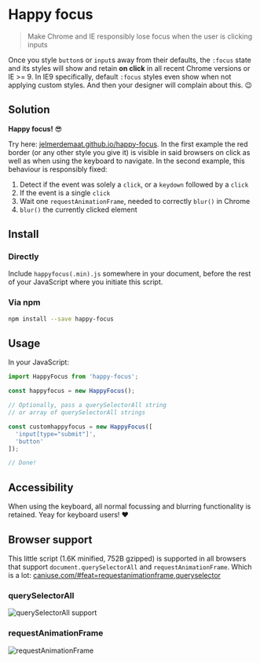 # Happy focus

> Make Chrome and IE responsibly lose focus when the user is clicking inputs

Once you style `button`s or `input`s away from their defaults, the `:focus` state and its styles will show and retain **on click** in all recent Chrome versions or IE >= 9. In IE9 specifically, default `:focus` styles even show when not applying custom styles. And then your designer will complain about this. :wink:

## Solution

**Happy focus!** :sunglasses:

Try here: [jelmerdemaat.github.io/happy-focus](https://jelmerdemaat.github.io/happy-focus/). In the first example the red border (or any other style you give it) is
visible in said browsers on click as well as when using the
keyboard to navigate. In the second example, this behaviour is responsibly fixed:

  1. Detect if the event was solely a `click`, or a `keydown` followed by a `click`
  2. If the event is a single `click`
  3. Wait one `requestAnimationFrame`, needed to correctly `blur()` in Chrome
  2. `blur()` the currently clicked element

## Install
### Directly
Include `happyfocus(.min).js` somewhere  in your document, before the rest of your JavaScript where you initiate this script.

### Via npm
```sh
npm install --save happy-focus
```

## Usage
In your JavaScript:

```js
import HappyFocus from 'happy-focus';

const happyfocus = new HappyFocus();

// Optionally, pass a querySelectorAll string
// or array of querySelectorAll strings

const customhappyfocus = new HappyFocus([
  'input[type="submit"]',
  'button'
]);

// Done!
```

## Accessibility
When using the keyboard, all normal focussing and blurring functionality is retained. Yeay for keyboard users! :heart:

## Browser support
This little script (1.6K minified, 752B gzipped) is supported in all browsers that support `document.querySelectorAll` and `requestAnimationFrame`. Which is a lot: [caniuse.com/#feat=requestanimationframe,queryselector](https://caniuse.com/#feat=requestanimationframe,queryselector)

### querySelectorAll
![querySelectorAll support](http://i.imgur.com/2haAkyy.png)

### requestAnimationFrame
![requestAnimationFrame](http://i.imgur.com/QHDgRhr.png)
